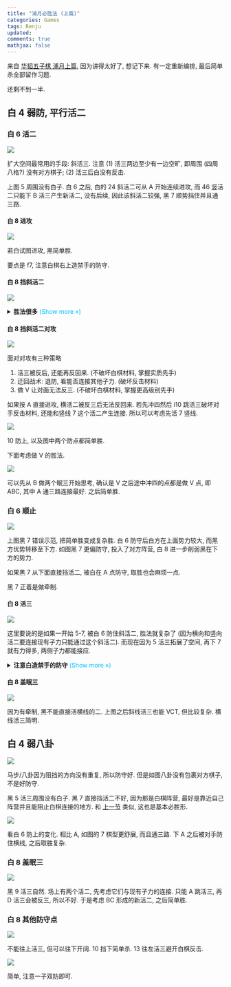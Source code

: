 ```yaml
---
title: "浦月必胜法 (上篇)"
categories: Games
tags: Renju
updated: 
comments: true
mathjax: false
---
```


来自 [华韬五子棋 浦月上篇](https://www.bilibili.com/video/BV1wS4y1D7uT), 因为讲得太好了, 想记下来. 有一定重新编排, 最后简单杀全部留作习题. 

还剩不到一半.

<!-- more -->

## 白 4 弱防, 平行活二

### 白 6 活二

![](https://shiina18.github.io/assets/posts/images/517633910220645.png)

扩大空间最常用的手段: 斜活三. 注意 (1) 活三两边至少有一边空旷, 即周围 (四周八格?) 没有对方棋子; (2) 活三后白没有反击. 

上图 5 周围没有白子. 白 6 之后, 白的 24 斜活二可从 A 开始连续进攻, 而 46 竖活二只能下 B 活三产生新活二, 没有后续, 因此该斜活二较强, 黑 7 顺势挡住并且通三路.

#### 白 8 进攻

![](https://shiina18.github.io/assets/posts/images/582092912239071.png)

若白试图进攻, 黑简单胜. 

要点是 f7, 注意白棋右上造禁手的防守.

#### 白 8 挡斜活二

![](https://shiina18.github.io/assets/posts/images/177803113226938.png)

<details><summary><b>胜法很多</b><font color="deepskyblue"> (Show more &raquo;)</font></summary>
<p><img alt="" src="https://shiina18.github.io/assets/posts/images/486704113247104.png" /></p>
<p>一路简明胜法, 11 两头蛇 (两个竖活二使得两个方向都能四三). 注意白防下的反四.</p></details>

#### 白 8 挡斜活二对攻

![](https://shiina18.github.io/assets/posts/images/463175213239773.png)

面对对攻有三种策略

1. 活三被反后, 还能再反回来. (不破坏白棋材料, 掌握实质先手)
2. 迂回战术: 退防, 看能否连接其他子力. (破坏反击材料)
3. 做 V 让对面无法反三. (不破坏白棋材料, 掌握更高级别先手)

如果按 A 直接进攻, 横活二被反三后无法反回来. 若先冲四然后 i10 跳活三破坏对手反击材料, 还能和竖线 7 这个活二产生连接. 所以可以考虑先活 7 竖线.

![](https://shiina18.github.io/assets/posts/images/409064615220645.png)

10 防上, 以及图中两个防点都简单胜.

下面考虑做 V 的胜法.

![](https://shiina18.github.io/assets/posts/images/119560716226938.png)

可以先从 B 做两个眠三开始思考, 确认是 V 之后途中冲四的点都是做 V 点, 即 ABC, 其中 A 通三路连接最好. 之后简单胜.

### 白 6 顺止

![](https://shiina18.github.io/assets/posts/images/147821816239773.png)

上图黑 7 错误示范, 把简单胜变成复杂胜. 白 6 防守后白方在上面势力较大, 而黑方优势转移至下方. 如图黑 7 更偏防守, 投入了对方阵营, 白 8 进一步削弱黑在下方的势力.

如果黑 7 从下面直接挡活二, 被白在 A 点防守, 取胜也会麻烦一点.

黑 7 正着是做牵制.

#### 白 8 活三

![](https://shiina18.github.io/assets/posts/images/335125916236328.png)

这里要说的是如果一开始 5-7, 被白 6 防住斜活二, 胜法就复杂了 (因为横向和竖向活二要连接现有子力只能通过这个斜活二). 而现在因为 5 活三拓展了空间, 再下 7 就有力得多, 两侧子力都能接应.

<details><summary><b>注意白造禁手的防守</b><font color="deepskyblue"> (Show more &raquo;)</font></summary>
<p><img alt="" src="https://shiina18.github.io/assets/posts/images/557630817232082.png" /></p></details>

#### 白 8 盖眠三

![](https://shiina18.github.io/assets/posts/images/593942317249962.png)

因为有牵制, 黑不能直接活横线的二. 上图之后斜线活三也能 VCT, 但比较复杂. 横线活三简明.

## 白 4 弱八卦

![](https://shiina18.github.io/assets/posts/images/18544509220646.png)

马步/八卦因为阻挡的方向没有重复, 所以防守好. 但是如图八卦没有包裹对方棋子, 不是好防守.

黑 5 活三周围没有白子. 黑 7 直接挡活二不好, 因为那是白棋阵营, 最好是靠近自己阵营并且能阻止白棋连接的地方. 和 [上一节](#白-8-挡斜活二对攻) 类似, 这也是基本必胜形.

![](https://shiina18.github.io/assets/posts/images/29434909239072.png)

看白 6 防上的变化. 相比 A, 如图的 7 棋型更舒展, 而且通三路. 下 A 之后被对手防住横线, 之后取胜复杂.

### 白 8 盖眠三

![](https://shiina18.github.io/assets/posts/images/218603910236329.png)

黑 9 活三自然. 场上有两个活二, 先考虑它们与现有子力的连接. 只能 A 跳活三, 再 D 活三会被反三, 所以不好. 于是考虑 BC 形成的新活二, 之后简单胜.

### 白 8 其他防守点

![](https://shiina18.github.io/assets/posts/images/515553910232083.png)

不能往上活三, 但可以往下开阔. 10 挡下简单杀. 13 往左活三避开白棋反击.

![](https://shiina18.github.io/assets/posts/images/329554010249963.png)

简单, 注意一子双防即可.